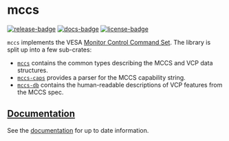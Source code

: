 # mccs

[![release-badge][]][cargo] [![docs-badge][]][docs] [![license-badge][]][license]

`mccs` implements the VESA [Monitor Control Command Set](https://en.wikipedia.org/wiki/Monitor_Control_Command_Set).
The library is split up into a few sub-crates:

- [`mccs`](https://crates.io/crates/mccs) contains the common types describing the MCCS and VCP data structures.
- [`mccs-caps`](https://crates.io/crates/mccs-caps) provides a parser for the MCCS capability string.
- [`mccs-db`](https://crates.io/crates/mccs-db) contains the human-readable descriptions of VCP features from the
  MCCS spec.

## [Documentation][docs]

See the [documentation][docs] for up to date information.

[release-badge]: https://img.shields.io/crates/v/mccs.svg?style=flat-square
[cargo]: https://crates.io/crates/mccs
[docs-badge]: https://img.shields.io/badge/API-docs-blue.svg?style=flat-square
[docs]: http://docs.rs/mccs/
[license-badge]: https://img.shields.io/badge/license-MIT-ff69b4.svg?style=flat-square
[license]: https://github.com/arcnmx/mccs-rs/blob/master/COPYING
